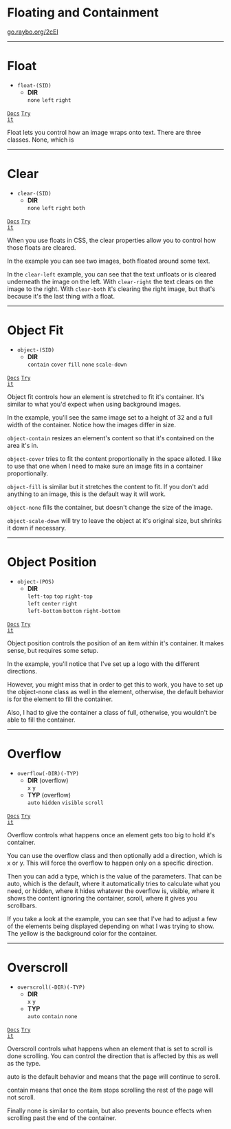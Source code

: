 <!-- .slide: data-state="layout-title" class="bg-dark"-->

# Floating and Containment

<div class="slide-link"><a href="https://go.raybo.org/2cEl"><i class="fab fa-slideshare"></i> go.raybo.org/2cEl</a></div>

> >

---

# Float

- `float-(SID)`
  - **DIR**<br>
  `none` `left` `right`

<a href="https://tailwindcss.com/docs/float" target="_blank"><code class="code-exciting">Docs</code></a> <a href="https://codepen.io/planetoftheweb/pen/jOMyZKP" target="_blank"><code class="code-royal">Try it</code></a>

> >

Float lets you control how an image wraps onto text. There are three classes. None, which is

---

# Clear

- `clear-(SID)`
  - **DIR**<br>
  `none` `left` `right` `both`

<a href="https://tailwindcss.com/docs/clear" target="_blank"><code class="code-exciting">Docs</code></a> <a href="https://codepen.io/planetoftheweb/pen/XWjpYJm?editors=1000" target="_blank"><code class="code-royal">Try it</code></a>

> >

When you use floats in CSS, the clear properties allow you to control how those floats are cleared.

In the example you can see two images, both floated around some text.

In the `clear-left` example, you can see that the text unfloats or is cleared underneath the image on the left. With `clear-right` the text clears on the image to the right. With `clear-both` it's clearing the right image, but that's because it's the last thing with a float.

---

# Object Fit

- `object-(SID)`
  - **DIR**<br>
  `contain` `cover` `fill` `none` `scale-down`

<a href="https://tailwindcss.com/docs/object-fit" target="_blank"><code class="code-exciting">Docs</code></a> <a href="https://codepen.io/planetoftheweb/pen/ZEpLRJQ?editors=1000" target="_blank"><code class="code-royal">Try it</code></a>

> >

Object fit controls how an element is stretched to fit it's container. It's similar to what you'd expect when using background images.

In the example, you'll see the same image set to a height of 32 and a full width of the container. Notice how the images differ in size.

`object-contain` resizes an element's content so that it's contained on the area it's in.

`object-cover` tries to fit the content proportionally in the space alloted. I like to use that one when I need to make sure an image fits in a container proportionally. 

`object-fill` is similar but it stretches the content to fit. If you don't add anything to an image, this is the default way it will work.

`object-none` fills the container, but doesn't change the size of the image.

`object-scale-down` will try to leave the object at it's original size, but shrinks it down if necessary.

---

# Object Position

- `object-(POS)`
  - **DIR**<br>
  `left-top`  `top` `right-top`<br>
  `left` `center` `right`<br>
  `left-bottom` `bottom` `right-bottom`

<a href="https://tailwindcss.com/docs/object-position" target="_blank"><code class="code-exciting">Docs</code></a> <a href="https://codepen.io/planetoftheweb/pen/YzGNjKd?editors=1000" target="_blank"><code class="code-royal">Try it</code></a>

> >

Object position controls the position of an item within it's container. It makes sense, but requires some setup.

In the example, you'll notice that I've set up a logo with the different directions.

However, you might miss that in order to get this to work, you have to set up the object-none class as well in the element, otherwise, the default behavior is for the element to fill the container.

Also, I had to give the container a class of full, otherwise, you wouldn't be able to fill the container.

---

# Overflow

- `overflow(-DIR)(-TYP)`
  - **DIR** (overflow)<br>
  `x` `y`
  - **TYP** (overflow)<br>
  `auto` `hidden` `visible` `scroll`


<a href="https://tailwindcss.com/docs/overflow" target="_blank"><code class="code-exciting">Docs</code></a> <a href="https://codepen.io/planetoftheweb/pen/WNGeWxJ?editors=1000" target="_blank"><code class="code-royal">Try it</code></a>

> >

Overflow controls what happens once an element gets too big to hold it's container.

You can use the overflow class and then optionally add a direction, which is x or y. This will force the overflow to happen only on a specific direction.

Then you can add a type, which is the value of the parameters.  That can be auto, which is the default, where it automatically tries to calculate what you need, or hidden, where it hides whatever the overflow is, visible, where it shows the content ignoring the container, scroll, where it gives you scrollbars.

If you take a look at the example, you can see that I've had to adjust a few of the elements being displayed depending on what I was trying to show. The yellow is the background color for the container.

---

# Overscroll

- `overscroll(-DIR)(-TYP)`
  - **DIR**<br>
  `x` `y`
  - **TYP**<br>
  `auto` `contain` `none`

<a href="https://tailwindcss.com/docs/overscroll-behavior" target="_blank"><code class="code-exciting">Docs</code></a> <a href="https://codepen.io/planetoftheweb/pen/QWKdVXY?editors=1000" target="_blank"><code class="code-royal">Try it</code></a>

> >

Overscroll controls what happens when an element that is set to scroll is done scrolling. You can control the direction that is affected by this as well as the type.

auto is the default behavior and means that the page will continue to scroll.

contain means that once the item stops scrolling the rest of the page will not scroll.

Finally none is similar to contain, but also prevents bounce effects when scrolling past the end of the container.
